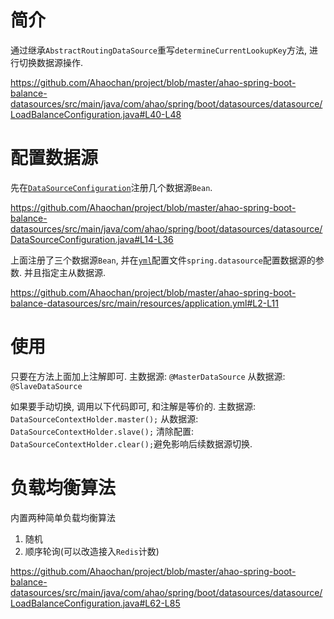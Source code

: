 # 简介
通过继承`AbstractRoutingDataSource`重写`determineCurrentLookupKey`方法, 进行切换数据源操作.

https://github.com/Ahaochan/project/blob/master/ahao-spring-boot-balance-datasources/src/main/java/com/ahao/spring/boot/datasources/datasource/LoadBalanceConfiguration.java#L40-L48

# 配置数据源
先在[`DataSourceConfiguration`](./ahao-spring-boot-balance-datasources/src/main/java/com/ahao/spring/boot/datasources/datasource/DataSourceConfiguration.java)注册几个数据源`Bean`.

https://github.com/Ahaochan/project/blob/master/ahao-spring-boot-balance-datasources/src/main/java/com/ahao/spring/boot/datasources/datasource/DataSourceConfiguration.java#L14-L36

上面注册了三个数据源`Bean`, 并在[`yml`](./ahao-spring-boot-balance-datasources/src/main/resources/application.yml)配置文件`spring.datasource`配置数据源的参数.
并且指定主从数据源.

https://github.com/Ahaochan/project/blob/master/ahao-spring-boot-balance-datasources/src/main/resources/application.yml#L2-L11

# 使用
只要在方法上面加上注解即可.
主数据源: `@MasterDataSource`
从数据源: `@SlaveDataSource`

如果要手动切换, 调用以下代码即可, 和注解是等价的.
主数据源: `DataSourceContextHolder.master();`
从数据源: `DataSourceContextHolder.slave();`
清除配置: `DataSourceContextHolder.clear();`避免影响后续数据源切换.


# 负载均衡算法
内置两种简单负载均衡算法
1. 随机
2. 顺序轮询(可以改造接入`Redis`计数)

https://github.com/Ahaochan/project/blob/master/ahao-spring-boot-balance-datasources/src/main/java/com/ahao/spring/boot/datasources/datasource/LoadBalanceConfiguration.java#L62-L85